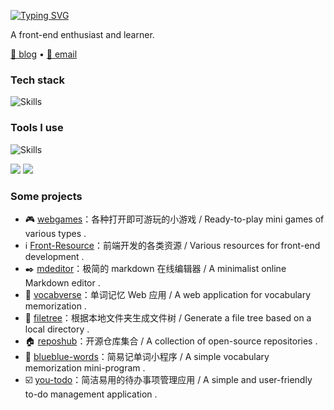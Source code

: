 [![Typing SVG](https://readme-typing-svg.demolab.com?font=Kalam&size=30&duration=3500&pause=1000&color=70A5FD&width=435&lines=Hi+!+I'm+Zheng+Haoyang.%F0%9F%91%8F;You+can+call+me+Hoey.%F0%9F%98%80)](https://git.io/typing-svg)

A front-end enthusiast and learner.

[🔗 blog](https://hoeyzheng.top) • [📧 email](mailto:zhenghaoyang24@foxmail.com)   

### Tech stack

![Skills](https://skills-icons.vercel.app/api/icons?i=vue,pinia,js,ts,less,html,css,spring,mysql)

### Tools I use

![Skills](https://skills-icons.vercel.app/api/icons?i=vscode,webstorm,vite,idea,maven,netlify,npm,pnpm,markdown,navicat)

<picture>
  <source
    srcset="https://github-readme-stats.vercel.app/api?username=zhenghaoyang24&show_icons=true&hide_border=true&line_height=24&theme=tokyonight&count_private=true"
    media="(prefers-color-scheme: dark)"
  />
  <img src="https://github-readme-stats.vercel.app/api?username=zhenghaoyang24&show_icons=true&hide_border=true&line_height=24&bg_color=#2374d, #cc5333" />
</picture>
<picture>
  <source
    srcset="https://github-readme-stats.vercel.app/api/top-langs/?username=zhenghaoyang24&layout=compact&hide_border=true&langs_count=8&theme=tokyonight&count_private=true"
    media="(prefers-color-scheme: dark)"
  />
  <img src="https://github-readme-stats.vercel.app/api/top-langs/?username=zhenghaoyang24&layout=compact&hide_border=true&langs_count=8"/>
</picture>

### Some projects
- 🎮 [webgames](https://github.com/zhenghaoyang24/webgames)：各种打开即可游玩的小游戏 / Ready-to-play mini games of various types .  
- ℹ️ [Front-Resource](https://github.com/zhenghaoyang24/Front-Resource)：前端开发的各类资源 / Various resources for front-end development .  
- ✒️ [mdeditor](https://github.com/zhenghaoyang24/mdeditor)：极简的 markdown 在线编辑器 / A minimalist online Markdown editor .
- 🧠 [vocabverse](https://github.com/zhenghaoyang24/vocabverse)：单词记忆 Web 应用  / A web application for vocabulary memorization .
- 🌳 [filetree](https://github.com/zhenghaoyang24/filetree)：根据本地文件夹生成文件树 / Generate a file tree based on a local directory .
- 🏠 [reposhub](https://github.com/zhenghaoyang24/reposhub)：开源仓库集合 / A collection of open-source repositories .
- 📱 [blueblue-words](https://github.com/zhenghaoyang24/blueblue-words)：简易记单词小程序 / A simple vocabulary memorization mini-program .
- ☑️ [you-todo](https://github.com/zhenghaoyang24/you-todo)：简洁易用的待办事项管理应用 / A simple and user-friendly to-do management application .

